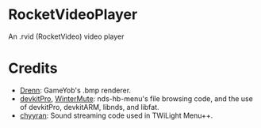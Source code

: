 # RocketVideoPlayer
An .rvid (RocketVideo) video player

# Credits
* [Drenn](https://github.com/Drenn1): GameYob's .bmp renderer.
* [devkitPro](https://github.com/devkitPro), [WinterMute](https://github.com/WinterMute): nds-hb-menu's file browsing code, and the use of devkitPro, devkitARM, libnds, and libfat.
* [chyyran](https://github.com/chyyran): Sound streaming code used in TWiLight Menu++.